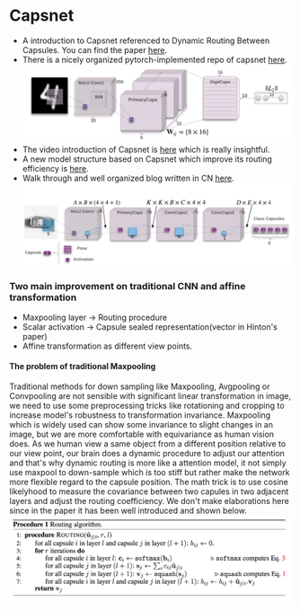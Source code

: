 # Capsnet
- A introduction to Capsnet referenced to Dynamic Routing Between Capsules. You can find the paper [here](https://arxiv.org/pdf/1710.09829.pdf).
- There is a nicely organized pytorch-implemented repo of capsnet [here](https://github.com/laubonghaudoi/CapsNet_guide_PyTorch).
![alt text](png/model.png)
- The video introduction of Capsnet is [here](https://pan.baidu.com/s/1bo03udL) which is really insightful.
- A new model structure based on Capsnet which improve its routing efficiency is [here](https://openreview.net/pdf?id=HJWLfGWRb).
- Walk through and well organized blog written in CN [here](https://zhuanlan.zhihu.com/p/30970675).
![alt text](png/png2.png)
### Two main improvement on traditional CNN and affine transformation
- Maxpooling layer -> Routing procedure
- Scalar activation -> Capsule sealed representation(vector in Hinton's paper)
- Affine transformation as different view points.
#### The problem of traditional Maxpooling
Traditional methods for down sampling like Maxpooling, Avgpooling or Convpooling are not sensible with significant linear transformation in image, we need to use some preprocessing tricks like rotationing and cropping to increase model's robustness to transformation invariance. Maxpooling which is widely used can show some invariance to slight changes in an image, but we are more comfortable with equivariance as human vision does. As we human view a same object from a different position relative to our view point, our brain does a dynamic procedure to adjust our attention and that's why dynamic routing is more like a attention model, it not simply use maxpool to down-sample which is too stiff but rather make the network more flexible regard to the capsule position.
The math trick is to use cosine likelyhood to measure the covariance between two capules in two adjacent layers and adjust the routing coefficiency.
We don't make elaborations here since in the paper it has been well introduced and shown below.
![alt text](png/routing.png)
